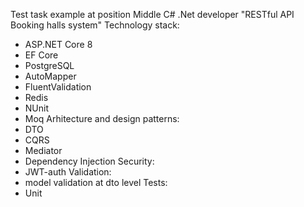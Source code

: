 Test task example at position Middle C# .Net developer
"RESTful API Booking halls system"
Technology stack: 
  - ASP.NET Core 8
  - EF Core
  - PostgreSQL
  - AutoMapper
  - FluentValidation
  - Redis
  - NUnit
  - Moq
Arhitecture and design patterns:
  - DTO
  - CQRS
  - Mediator
  - Dependency Injection
Security:
  - JWT-auth
Validation:
  - model validation at dto level
Tests:
  - Unit
